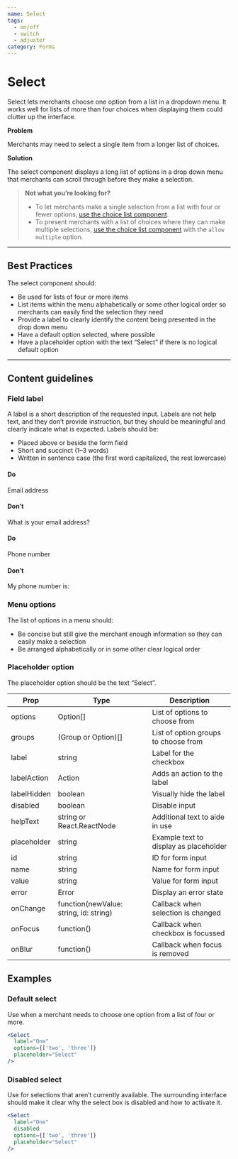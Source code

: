 ```yaml
---
name: Select
tags:
  - on/off
  - switch
  - adjuster
category: Forms
---
```


# Select
Select lets merchants choose one option from a list in a dropdown menu. It
works well for lists of more than four choices when displaying them could
clutter up the interface.

**Problem**

Merchants may need to select a single item from a longer list of choices.

**Solution**

The select component displays a long list of options in a drop down menu that
merchants can scroll through before they make a selection.

> **Not what you’re looking for?**
>* To let merchants make a single selection from a list with four or fewer
options, [use the choice list component](/components/forms/choice-list).
>* To present merchants with a list of choices where they can make multiple
selections, [use the choice list component](/components/forms/choice-list) with
the `allow multiple` option.

---

## Best Practices
The select component should:

* Be used for lists of four or more items
* List items within the menu alphabetically or some other logical order so
merchants can easily find the selection they need
* Provide a label to clearly identify the content being presented in the drop
down menu
* Have a default option selected, where possible
* Have a placeholder option with the text “Select”  if there is no logical
default option

---

## Content guidelines

### Field label
A label is a short description of the requested input. Labels are not help
text, and they don’t provide instruction, but they should be meaningful and
clearly indicate what is expected. Labels should be:

* Placed above or beside the form field
* Short and succinct (1–3 words)
* Written in sentence case (the first word capitalized, the rest lowercase)

<!-- usagelist -->
#### Do
Email address

#### Don’t
What is your email address?
<!-- end -->
<!-- usagelist -->
#### Do
Phone number

#### Don’t
My phone number is:
<!-- end -->

### Menu options
The list of options in a menu should:

* Be concise but still give the merchant enough information so they can easily
make a selection
* Be arranged alphabetically or in some other clear logical order

### Placeholder option
The placeholder option should be the text “Select”.

| Prop | Type | Description |
| ---- | ---- | ----------- |
| options | Option[] | List of options to choose from |
| groups | (Group or Option)[] | List of option groups to choose from |
| label | string | Label for the checkbox |
| labelAction | Action | Adds an action to the label |
| labelHidden | boolean | Visually hide the label |
| disabled | boolean | Disable input |
| helpText | string or React.ReactNode | Additional text to aide in use |
| placeholder | string | Example text to display as placeholder |
| id | string | ID for form input |
| name | string | Name for form input |
| value | string | Value for form input |
| error | Error | Display an error state |
| onChange | function(newValue: string, id: string) | Callback when selection is changed |
| onFocus | function() | Callback when checkbox is focussed |
| onBlur | function() | Callback when focus is removed |

## Examples

### Default select

Use when a merchant needs to choose one option from a list of four or more.

```jsx
<Select
  label="One"
  options={['two', 'three']}
  placeholder="Select"
/>
```

### Disabled select

Use for selections that aren’t currently available. The surrounding interface should make it clear why the select box is disabled and how to activate it.

```jsx
<Select
  label="One"
  disabled
  options={['two', 'three']}
  placeholder="Select"
/>
```
